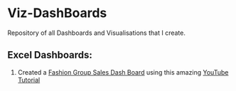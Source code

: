 # Viz-DashBoards
Repository of all Dashboards and Visualisations that I create. 

## Excel Dashboards:
1. Created a [Fashion Group Sales Dash Board](https://github.com/d-saikrishna/Viz-DashBoards/blob/master/Excel/Fashion%20Group%20Sales%20Dashboard.xlsx) using this amazing [YouTube Tutorial](https://www.youtube.com/watch?v=K74_FNnlIF8)
